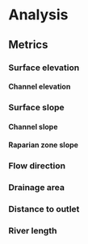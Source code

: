 # Analysis

## Metrics

### Surface elevation

#### Channel elevation

### Surface slope

#### Channel slope

#### Raparian zone slope

### Flow direction

### Drainage area

### Distance to outlet

### River length